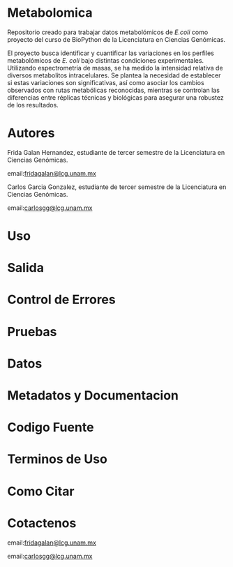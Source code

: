 # Metabolomica
Repositorio creado para trabajar datos metabolómicos de *E.coli* como proyecto del curso de BioPython de la Licenciatura en Ciencias Genómicas. 

El proyecto busca identificar y cuantificar las variaciones en los perfiles metabolómicos de *E. coli* bajo distintas condiciones experimentales. Utilizando espectrometría de masas, se ha medido la intensidad relativa de diversos metabolitos intracelulares. Se plantea la necesidad de establecer si estas variaciones son significativas, así como asociar los cambios observados con rutas metabólicas reconocidas, mientras se controlan las diferencias entre réplicas técnicas y biológicas para asegurar una robustez de los resultados.

# Autores 

Frida Galan Hernandez, estudiante de tercer semestre de la Licenciatura en Ciencias Genómicas.

email:<fridagalan@lcg.unam.mx>

Carlos Garcia Gonzalez, estudiante de tercer semestre de la Licenciatura en Ciencias Genómicas.

email:<carlosgg@lcg.unam.mx>

# Uso

# Salida

# Control de Errores

# Pruebas

# Datos 

# Metadatos y Documentacion

# Codigo Fuente

# Terminos de Uso

# Como Citar

# Cotactenos 

email:<fridagalan@lcg.unam.mx>

email:<carlosgg@lcg.unam.mx>
